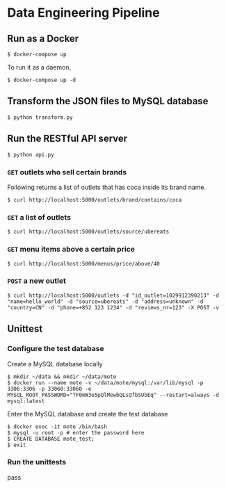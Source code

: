 # Data Engineering Pipeline
## Run as a Docker
```console
$ docker-compose up
```
To run it as a daemon,
```console
$ docker-compose up -d
```

## Transform the JSON files to MySQL database
```console
$ python transform.py
```

## Run the RESTful API server
```console
$ python api.py
```

### `GET` outlets who sell certain brands
Following returns a list of outlets that has coca inside its brand name.
```console
$ curl http://localhost:5000/outlets/brand/contains/coca
```

### `GET` a list of outlets
```console
$ curl http://localhost:5000/outlets/source/ubereats
```
 
### `GET` menu items above a certain price
```console
$ curl http://localhost:5000/menus/price/above/40
```

### `POST` a new outlet
```console
$ curl http://localhost:5000/outlets -d "id_outlet=1029912390213" -d "name=hello_world" -d "source=ubereats" -d "address=unknown" -d "country=CN" -d "phone=+852 123 1234" -d "reviews_nr=123" -X POST -v
```

## Unittest
### Configure the test database
Create a MySQL database locally
```console
$ mkdir ~/data && mkdir ~/data/mote
$ docker run --name mote -v ~/data/mote/mysql:/var/lib/mysql -p 3306:3306 -p 33060:33060 -e MYSQL_ROOT_PASSWORD="TF0mW3e5pQlMewbQLsQfbSUbEq" --restart=always -d mysql:latest
```

Enter the MySQL database and create the test database
```console
$ docker exec -it mote /bin/bash
$ mysql -u root -p # enter the password here
$ CREATE DATABASE mote_test;
$ exit
```

### Run the unittests
pass
